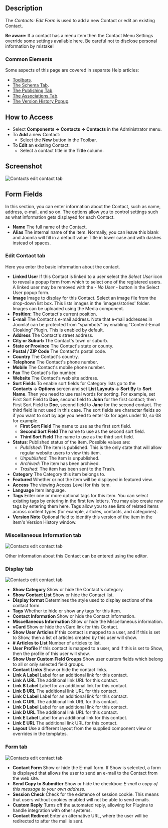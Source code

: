 <!-- Filename: Help5.x:Contacts:_Edit / Display title: Contacts: Edit -->

## Description

The *Contacts: Edit Form* is used to add a new Contact or edit an existing Contact.

**Be aware:** If a contact has a menu item then the Contact Menu
Settings override some settings available here. Be careful not to
disclose personal information by mistake!

### Common Elements

Some aspects of this page are covered in separate Help articles:

* [Toolbars](jdocmanual?article=help/common-elements/toolbars).
* [The Schema Tab](jdocmanual?article=help/common-elements/edit-schema).
* [The Publishing Tab](jdocmanual?article=help/common-elements/edit-publishing).
* [The Associations Tab](jdocmanual?article=help/common-elements/edit-associations).
* [The Version History Popup](jdocmanual?article=help/common-elements/edit-version-history).

## How to Access

- Select **Components → Contacts → Contacts** in the Administrator menu.
- To **Add** a new Contact:
  - Select the **New** button in the Toolbar.
- To **Edit** an existing Contact:
  - Select a contact title in the **Title** column.

## Screenshot

![Contacts edit contact tab](../../../en/images/contacts/contacts-edit-contact-tab.png)

## Form Fields

In this section, you can enter information about the Contact, such as
name, address, e-mail, and so on. The options allow you to control
settings such as what information gets displayed for each Contact.

- **Name** The full name of the Contact.
- **Alias** The internal name of the item. Normally, you can leave this
  blank and Joomla will fill in a default value Title in lower case and
  with dashes instead of spaces.

### Edit Contact tab

Here you enter the basic information about the contact.

- **Linked User** If this Contact is linked to a user select the *Select User*
  icon to reveal a popup form from which to select one of the registered users.
  A linked user may be removed with the *- No User -* button in the
  Select User popup form.
- **Image** Image to display for this Contact. Select an image file
  from the drop-down list box. This lists images in the 'images/stories'
  folder. Images can be uploaded using the Media component.
- **Position:** The Contact's current position.
- **E-mail** The Contact's e-mail address. Note that e-mail addresses
  in Joomla! can be protected from "spambots" by enabling "Content-Email
  Cloaking" Plugin. This is enabled by default.
- **Address** The Contact's street address.
- **City or Suburb** The Contact's town or suburb.
- **State or Province** The Contact's state or county.
- **Postal / ZIP Code** The Contact's postal code.
- **Country** The Contact's country.
- **Telephone** The Contact's phone number.
- **Mobile** The Contact's mobile phone number.
- **Fax** The Contact's fax number.
- **Website** The Contact's web site address.
- **Sort Fields** To enable sort fields for Category lists go to the
  **Contacts → Options** screen and set **List Layouts → Sort By**
  to **Sort Name**. Then you need to use real words for sorting.
  For example, set First Sort Field to **Doe**, second field to **John**
  for the first contact; then First Sort Field to **Doe**, second field
  to **Jane** for the second contact. The third field is not used in
  this case. The sort fields are character fields so if you want to sort
  by age you need to enter 0x for ages under 10, so 08 for example.
  - **First Sort Field** The name to use as the first sort field.
  - **Second Sort Field** The name to use as the second sort field.
  - **Third Sort Field** The name to use as the third sort field.
- **Status**: Published status of the item. Possible values are:
  - *Published*: The item is published. This is the only state that will
    allow regular website users to view this item.
  - *Unpublished*: The item is unpublished.
  - *Archived*: The item has been archived.
  - *Trashed*: The item has been sent to the Trash.
- **Category** The Category this item belongs to.
- **Featured** Whether or not the item will be displayed in featured
  view.
- **Access** The viewing Access  Level   for this item.
- **Language** Item language.
- **Tags** Enter one or more optional tags for this item. You can
  select existing tags by entering in the first few letters. You may
  also create new tags by entering them here. Tags allow you to see
  lists of related items across content types (for example, articles,
  contacts, and categories).
- **Version Note** Optional field to identify this version of the item
  in the item's Version History
  window.

### Miscellaneous Information tab

![Contacts edit contact tab](../../../en/images/contacts/contacts-edit-miscellaneous-tab.png)

Other information about this Contact can be entered using the editor.

### Display tab

![Contacts edit contact tab](../../../en/images/contacts/contacts-edit-display-tab.png)

- **Show Category** Show or hide the Contact's category.
- **Show Contact List** Show or hide the Contact list.
- **Display format** Determines the style used to display sections of
  the contact form.
- **Tags** Whether to hide or show any tags for this item.
- **Contact Information** Show or hide the Contact information.
- **Miscellaneous Information** Show or hide the Miscellaneous information.
- **vCard** Show or hide the vCard link for this Contact.
- **Show User Articles** If this contact is mapped to a user, and if
  this is set to Show, then a list of articles created by this user will
  show.
- **\# Articles to List** Number of articles to list.
- **User Profile** If this contact is mapped to a user, and if this is
  set to Show, then the profile of this user will show.
- **Show User Custom Field Groups** Show user custom fields which
  belong to all or only selected field groups.
- **Contact Links** Show or hide the contact links.
- **Link A Label** Label for an additional link for this contact.
- **Link A URL** The additional link URL for this contact.
- **Link B Label** Label for an additional link for this contact.
- **Link B URL** The additional link URL for this contact.
- **Link C Label** Label for an additional link for this contact.
- **Link C URL** The additional link URL for this contact.
- **Link D Label** Label for an additional link for this contact.
- **Link D URL** The additional link URL for this contact.
- **Link E Label** Label for an additional link for this contact.
- **Link E URL** The additional link URL for this contact.
- **Layout** Use a different layout from the supplied component view or
  overrides in the templates.

### Form tab

![Contacts edit contact tab](../../../en/images/contacts/contacts-edit-form-tab.png)

- **Contact Form** Show or hide the E-mail form. If Show is selected, a
  form is displayed that allows the user to send an e-mail to the
  Contact from the web site.
- **Send Copy to Submitter** Show or hide the checkbox:
  *E-mail a copy of this message to your own address.*
- **Session Check** Check for the existence of session cookie. This
  means that users without cookies enabled will not be able to send
  emails.
- **Custom Reply** Turns off the automated reply, allowing for Plugins
  to handle integration with other systems.
- **Contact Redirect** Enter an alternative URL, where the user will be
  redirected to after the mail is sent.
